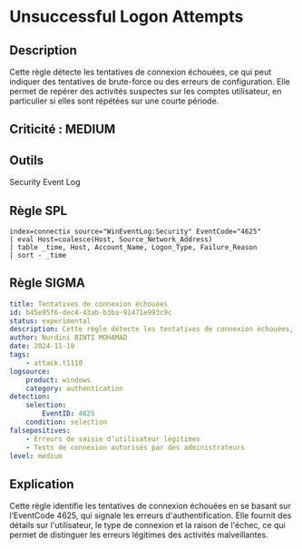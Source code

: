 
# Unsuccessful Logon Attempts

## Description
Cette règle détecte les tentatives de connexion échouées, ce qui peut indiquer des tentatives de brute-force ou des erreurs de configuration. Elle permet de repérer des activités suspectes sur les comptes utilisateur, en particulier si elles sont répétées sur une courte période.

## Criticité : **MEDIUM**

## Outils
Security Event Log

## Règle SPL

```spl
index=connectix source="WinEventLog:Security" EventCode="4625"
| eval Host=coalesce(Host, Source_Network_Address)
| table _time, Host, Account_Name, Logon_Type, Failure_Reason
| sort - _time
```

## Règle SIGMA

```yaml
title: Tentatives de connexion échouées
id: b45e95f6-dec4-43ab-b3ba-91471e993c9c
status: experimental
description: Cette règle détecte les tentatives de connexion échouées, ce qui peut être un signe d'attaques de brute-force ou de configurations incorrectes.
author: Nurdini BINTI MOHAMAD
date: 2024-11-10
tags:
    - attack.t1110
logsource:
    product: windows
    category: authentication
detection:
    selection:
        EventID: 4625
    condition: selection
falsepositives:
    - Erreurs de saisie d’utilisateur légitimes
    - Tests de connexion autorisés par des administrateurs
level: medium
```

## Explication
Cette règle identifie les tentatives de connexion échouées en se basant sur l’EventCode 4625, qui signale les erreurs d'authentification. Elle fournit des détails sur l'utilisateur, le type de connexion et la raison de l'échec, ce qui permet de distinguer les erreurs légitimes des activités malveillantes.
